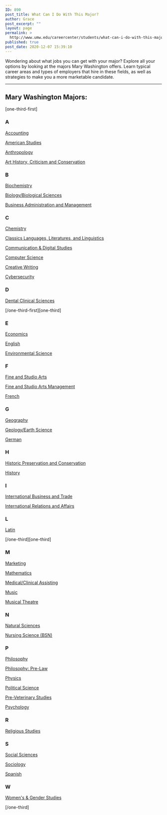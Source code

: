```yaml
---
ID: 890
post_title: What Can I Do With This Major?
author: Grace
post_excerpt: ""
layout: page
permalink: >
  http://www.umw.edu/careercenter/students/what-can-i-do-with-this-major/
published: true
post_date: 2020-12-07 15:39:10
---
```

Wondering about what jobs you can get with your major? Explore all your options by looking at the majors Mary Washington offers. Learn typical career areas and types of employers that hire in these fields, as well as strategies to make you a more marketable candidate.

<hr />

<h2>Mary Washington Majors:</h2>
[one-third-first]
<h3>A</h3>
<a href="https://whatcanidowiththismajor.com/major/accounting/">Accounting</a>

<a href="https://whatcanidowiththismajor.com/major/american-studies/">American Studies</a>

<a href="https://whatcanidowiththismajor.com/major/anthropologyarchaeology/">Anthropology</a>

<a href="https://whatcanidowiththismajor.com/major/art-history/">Art History, Criticism and Conservation</a>
<h3>B</h3>
<a href="https://whatcanidowiththismajor.com/major/biochemistry/">Biochemistry</a>

<a href="https://whatcanidowiththismajor.com/major/biological-sciences/">Biology/Biological Sciences</a>

<a href="https://whatcanidowiththismajor.com/major/business-studies/">Business Administration and Management</a>
<h3>C</h3>
<a href="https://whatcanidowiththismajor.com/major/chemistry/">Chemistry</a>

<a href="https://whatcanidowiththismajor.com/major/classics/">Classics Languages, Literatures, and Linguistics</a>

<a href="https://whatcanidowiththismajor.com/major/communication-studies/">Communication &amp; Digital Studies</a>

<a href="https://whatcanidowiththismajor.com/major/computer-science/">Computer Science</a>

<a href="https://whatcanidowiththismajor.com/major/english/">Creative Writing</a>

<a href="https://whatcanidowiththismajor.com/major/computer-science/">Cybersecurity</a>
<h3>D</h3>
<a href="https://whatcanidowiththismajor.com/major/medicine/">Dental Clinical Sciences</a>

[/one-third-first][one-third]
<h3>E</h3>
<a href="https://whatcanidowiththismajor.com/major/economics/">Economics</a>

<a href="https://whatcanidowiththismajor.com/major/english/">English</a>

<a href="https://whatcanidowiththismajor.com/major/environmental-studies-science/">Environmental Science</a>
<h3>F</h3>
<a href="https://whatcanidowiththismajor.com/major/art/">Fine and Studio Arts</a>

<a href="https://whatcanidowiththismajor.com/major/music-business/">Fine and Studio Arts Management</a>

<a href="https://whatcanidowiththismajor.com/major/foreign-language/">French</a>
<h3>G</h3>
<a href="https://whatcanidowiththismajor.com/major/geography/">Geography</a>

<a href="https://whatcanidowiththismajor.com/major/geology/">Geology/Earth Science</a>

<a href="https://whatcanidowiththismajor.com/major/foreign-language/">German</a>
<h3>H</h3>
<a href="https://whatcanidowiththismajor.com/major/anthropologyarchaeology/">Historic Preservation and Conservation</a>

<a href="https://whatcanidowiththismajor.com/major/history/">History</a>
<h3>I</h3>
<a href="https://whatcanidowiththismajor.com/major/global-studies/">International Business and Trade</a>

<a href="https://whatcanidowiththismajor.com/major/public-relations/">International Relations and Affairs</a>
<h3>L</h3>
<a href="https://whatcanidowiththismajor.com/major/foreign-language/">Latin</a>

[/one-third][one-third]
<h3>M</h3>
<a href="https://whatcanidowiththismajor.com/major/marketing/">Marketing</a>

<a href="https://whatcanidowiththismajor.com/major/mathematics/">Mathematics</a>

<a href="https://whatcanidowiththismajor.com/major/medicine/">Medical/Clinical Assisting</a>

<a href="https://whatcanidowiththismajor.com/major/music/">Music</a>

<a href="https://whatcanidowiththismajor.com/major/theater/">Musical Theatre</a>
<h3>N</h3>
<a href="https://whatcanidowiththismajor.com/major/plant-sciences/">Natural Sciences</a>

<a href="https://whatcanidowiththismajor.com/major/nursing/">Nursing Science (BSN)</a>
<h3>P</h3>
<a href="https://whatcanidowiththismajor.com/major/philosophy/">Philosophy</a>

<a href="https://whatcanidowiththismajor.com/major/law/">Philosophy: Pre-Law</a>

<a href="https://whatcanidowiththismajor.com/major/physics/">Physics</a>

<a href="https://whatcanidowiththismajor.com/major/political-science-and-government/">Political Science</a>

<a href="https://whatcanidowiththismajor.com/major/animal-science/">Pre-Veterinary Studies</a>

<a href="https://whatcanidowiththismajor.com/major/psychology/">Psychology</a>
<h3>R</h3>
<a href="https://whatcanidowiththismajor.com/major/religious-studies/">Religious Studies</a>
<h3>S</h3>
<a href="https://whatcanidowiththismajor.com/major/majors/social-science/">Social Sciences</a>

<a href="https://whatcanidowiththismajor.com/major/sociology/">Sociology</a>

<a href="https://whatcanidowiththismajor.com/major/foreign-language/">Spanish</a>
<h3>W</h3>
<a href="https://whatcanidowiththismajor.com/major/womens-studies/">Women's &amp; Gender Studies</a>

[/one-third]

&nbsp;

&nbsp;
